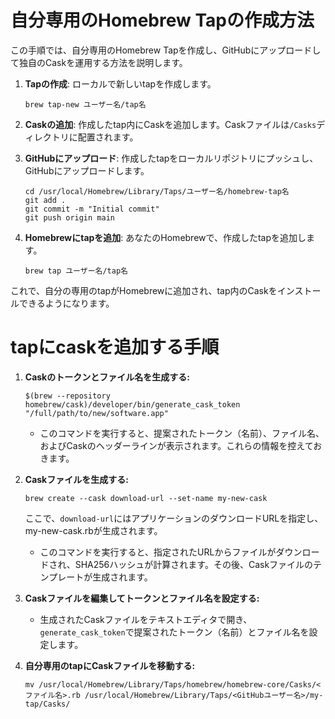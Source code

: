 # 自分専用のHomebrew Tapの作成方法

この手順では、自分専用のHomebrew Tapを作成し、GitHubにアップロードして独自のCaskを運用する方法を説明します。

1. **Tapの作成**:
   ローカルで新しいtapを作成します。
   ```
   brew tap-new ユーザー名/tap名
   ```

2. **Caskの追加**:
   作成したtap内にCaskを追加します。Caskファイルは`/Casks`ディレクトリに配置されます。

3. **GitHubにアップロード**:
   作成したtapをローカルリポジトリにプッシュし、GitHubにアップロードします。
   ```
   cd /usr/local/Homebrew/Library/Taps/ユーザー名/homebrew-tap名
   git add .
   git commit -m "Initial commit"
   git push origin main
   ```

4. **Homebrewにtapを追加**:
   あなたのHomebrewで、作成したtapを追加します。
   ```
   brew tap ユーザー名/tap名
   ```

これで、自分の専用のtapがHomebrewに追加され、tap内のCaskをインストールできるようになります。

# tapにcaskを追加する手順

1. **Caskのトークンとファイル名を生成する:**
   ```
   $(brew --repository homebrew/cask)/developer/bin/generate_cask_token "/full/path/to/new/software.app"
   ```

   - このコマンドを実行すると、提案されたトークン（名前）、ファイル名、およびCaskのヘッダーラインが表示されます。これらの情報を控えておきます。

2. **Caskファイルを生成する:**
   ```
   brew create --cask download-url --set-name my-new-cask
   ```
   ここで、`download-url`にはアプリケーションのダウンロードURLを指定し、my-new-cask.rbが生成されます。

   - このコマンドを実行すると、指定されたURLからファイルがダウンロードされ、SHA256ハッシュが計算されます。その後、Caskファイルのテンプレートが生成されます。

3. **Caskファイルを編集してトークンとファイル名を設定する:**
   - 生成されたCaskファイルをテキストエディタで開き、`generate_cask_token`で提案されたトークン（名前）とファイル名を設定します。

4. **自分専用のtapにCaskファイルを移動する:**
   ```
   mv /usr/local/Homebrew/Library/Taps/homebrew/homebrew-core/Casks/<ファイル名>.rb /usr/local/Homebrew/Library/Taps/<GitHubユーザー名>/my-tap/Casks/
   ```
